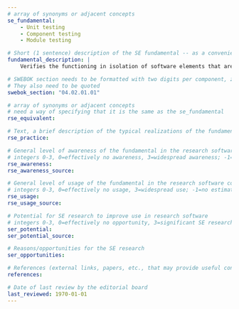 ```yaml
---
# array of synonyms or adjacent concepts
se_fundamental:
    - Unit testing
    - Component testing
    - Module testing

# Short (1 sentence) description of the SE fundamental -- as a convenience
fundamental_description: |
    Verifies the functioning in isolation of software elements that are separately testable.

# SWEBOK section needs to be formatted with two digits per component, zero-filled so that they sort lexically as strings
# They also need to be quoted
swebok_section: "04.02.01.01"

# array of synonyms or adjacent concepts
# need a way of specifying that it is the same as the se_fundamental
rse_equivalent:

# Text, a brief description of the typical realizations of the fundamental, in RSE practice
rse_practice: 

# General level of awareness of the fundamental in the research software community
# integers 0-3, 0=effectively no awareness, 3=widespread awareness; -1=no estimate
rse_awareness:
rse_awareness_source: 

# General level of usage of the fundamental in the research software community
# integers 0-3, 0=effectively no usage, 3=widespread use; -1=no estimate
rse_usage: 
rse_usage_source: 

# Potential for SE research to improve use in research software
# integers 0-3, 0=effectively no opportunity, 3=significant SE research beneficial; -1=no estimate
ser_potential: 
ser_potential_source: 

# Reasons/opportunities for the SE research
ser_opportunities: 

# References (external links, papers, etc., that may provide useful connections)
references:

# Date of last review by the editorial board
last_reviewed: 1970-01-01
---
```

